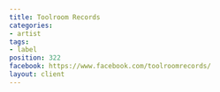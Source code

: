 ```yaml
---
title: Toolroom Records
categories:
- artist
tags:
- label
position: 322
facebook: https://www.facebook.com/toolroomrecords/
layout: client
---
```


